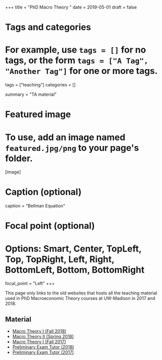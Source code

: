 +++
title = "PhD Macro Theory "
date = 2019-05-01
draft = false

# Tags and categories
# For example, use `tags = []` for no tags, or the form `tags = ["A Tag", "Another Tag"]` for one or more tags.
tags = ["teaching"]
categories = []

summary = "TA material"


# Featured image
# To use, add an image named `featured.jpg/png` to your page's folder.
[image]
  # Caption (optional)
  caption = "Bellman Equation"

  # Focal point (optional)
  # Options: Smart, Center, TopLeft, Top, TopRight, Left, Right, BottomLeft, Bottom, BottomRight
  focal_point = "Left"
+++

This page only links to the old websites that hosts all the teaching material used in PhD Macroeconomic Theory courses at UW-Madison in 2017 and 2018.
## Material

* [Macro Theory I (Fall 2018)](https://sites.google.com/site/linshuoansonzhou/teaching/econ-712-ph-d-macroeconomic-theory-i-fall-2018)
* [Macro Theory II (Spring 2018)](https://sites.google.com/site/eirikbrandsaas/teaching/econ714_2018)
* [Macro Theory I (Fall 2017)](https://sites.google.com/site/eirikbrandsaas/teaching/econ712_2017)
* [Preliminary Exam Tutor (2018)](https://sites.google.com/site/eirikbrandsaas/teaching/prelim2018)
* [Preliminary Exam Tutor (2017)](https://sites.google.com/site/eirikbrandsaas/teaching/prelim2017)
